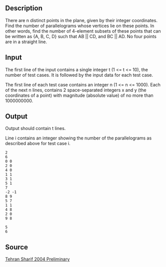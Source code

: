 <h2>Description</h2><p>There are n distinct points in the plane, given by their integer coordinates. Find the number of parallelograms whose vertices lie on these points. In other words, find the number of 4-element subsets of these points that can be written as {A, B, C, D} such that AB || CD, and BC || AD. No four points are in a straight line. </p><h2>Input</h2><p>The first line of the input contains a single integer t (1 &lt;= t &lt;= 10), the number of test cases. It is followed by the input data for each test case.
</p>The first line of each test case contains an integer n (1 &lt;= n &lt;= 1000). Each of the next n lines, contains 2 space-separated integers x and y (the coordinates of a point) with magnitude (absolute value) of no more than 1000000000.
<h2>Output</h2><p>Output should contain t lines.
</p>Line i contains an integer showing the number of the parallelograms as described above for test case i.
<pre><code class="language-input1">2
6
0 0
2 0
4 0
1 1
3 1
5 1
7
-2 -1
8 9
5 7
1 1
4 8
2 0
9 8
</code></pre><pre><code class="language-output1">5
6
</code></pre><h2>Source</h2><a href="searchproblem?field=source&amp;key=Tehran+Sharif+2004+Preliminary">Tehran Sharif 2004 Preliminary</a>